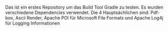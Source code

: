 Das ist ein erstes Repository um das Build Tool Gradle zu testen.
Es wurden verschiedene Dependencies verwendet. Die 4 Hauptsächlichen sind: Pdf-box, Ascii Render, Apache POI für Microsoft File Formats und Apache Log4j für Logging Informationen
